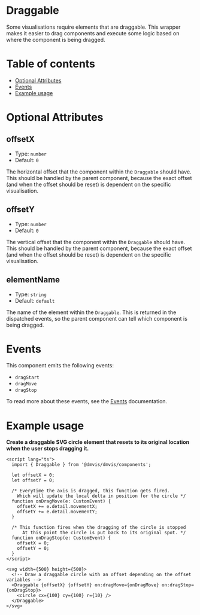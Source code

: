 # Draggable

Some visualisations require elements that are draggable. This wrapper makes it easier to drag components and execute some logic based on where the component is being dragged.

# Table of contents

- [Optional Attributes](#optional-attributes)
- [Events](#events)
- [Example usage](#example-usage)

# Optional Attributes

## offsetX

- Type: `number`
- Default: `0`

The horizontal offset that the component within the `Draggable` should have. This should be handled by the parent component, because the exact offset (and when the offset should be reset) is dependent on the specific visualisation.

## offsetY

- Type: `number`
- Default: `0`

The vertical offset that the component within the `Draggable` should have. This should be handled by the parent component, because the exact offset (and when the offset should be reset) is dependent on the specific visualisation.

## elementName

- Type: `string`
- Default: `default`

The name of the element within the `Draggable`. This is returned in the dispatched events, so the parent component can tell which component is being dragged.

# Events

This component emits the following events:

- `dragStart`
- `dragMove`
- `dragStop`

To read more about these events, see the [Events](../utils/Events.md) documentation.

# Example usage

<b>Create a draggable SVG circle element that resets to its original location when the user stops dragging it.</b>

```svelte
<script lang="ts">
  import { Draggable } from '@dmvis/dmvis/components';

  let offsetX = 0;
  let offsetY = 0;

  /* Everytime the axis is dragged, this function gets fired.
    Which will update the local delta in position for the circle */
  function onDragMove(e: CustomEvent) {
    offsetX += e.detail.movementX;
    offsetY += e.detail.movementY;
  }

  /* This function fires when the dragging of the circle is stopped
      At this point the circle is put back to its original spot. */
  function onDragStop(e: CustomEvent) {
    offsetX = 0;
    offsetY = 0;
  }
</script>

<svg width={500} height={500}>
  <!-- Draw a draggable circle with an offset depending on the offset variables -->
  <Draggable {offsetX} {offsetY} on:dragMove={onDragMove} on:dragStop={onDragStop}>
    <circle cx={100} cy={100} r={10} />
  </Draggable>
</svg>
```
